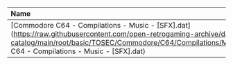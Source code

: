 |Name|Size|
|:---|---:|
|[Commodore C64 - Compilations - Music - [SFX].dat](https://raw.githubusercontent.com/open-retrogaming-archive/dat-catalog/main/root/basic/TOSEC/Commodore/C64/Compilations/Music/[SFX]/Commodore C64 - Compilations - Music - [SFX].dat)|876|
